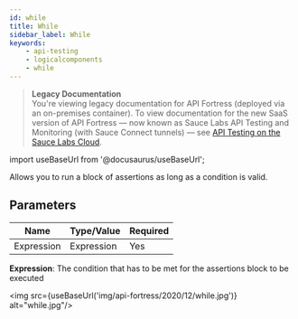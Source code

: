```yaml
---
id: while
title: While
sidebar_label: While
keywords:
    - api-testing
    - logicalcomponents
    - while
---
```


>**Legacy Documentation**<br/>You're viewing legacy documentation for API Fortress (deployed via an on-premises container). To view documentation for the new SaaS version of API Fortress &#8212; now known as Sauce Labs API Testing and Monitoring (with Sauce Connect tunnels) &#8212; see [API Testing on the Sauce Labs Cloud](/api-testing/).

import useBaseUrl from '@docusaurus/useBaseUrl';

Allows you to run a block of assertions as long as a condition is valid.

## Parameters

| **Name** | **Type/Value** | **Required** |
| --- | --- | --- |
| Expression | Expression | Yes |

__Expression__: The condition that has to be met for the assertions block to be executed

<img src={useBaseUrl('img/api-fortress/2020/12/while.jpg')} alt="while.jpg"/>
